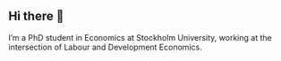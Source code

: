 ## Hi there 👋

I’m a PhD student in Economics at Stockholm University, working at the intersection of Labour and Development Economics.
